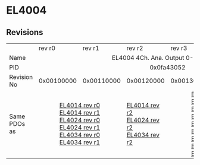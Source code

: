 # EL4004

## Revisions
<table>
<tr>
<td></td>
<td>rev r0</td>
<td>rev r1</td>
<td>rev r2</td>
<td>rev r3</td>
<td>rev r4</td>
<td>rev r5</td>
</tr>
<tr>
<td>Name</td>
<td colspan=6 align="center">EL4004 4Ch. Ana. Output 0-10V, 12bit</td>
</tr>
<tr>
<td>PID</td>
<td colspan=6 align="center">0x0fa43052</td>
</tr>
<tr>
<td>Revision No</td>
<td>0x00100000</td>
<td>0x00110000</td>
<td>0x00120000</td>
<td>0x00130000</td>
<td>0x00140000</td>
<td>0x00150000</td>
</tr>
<tr>
<td>Same PDOs as</td>
<td colspan=2 align="center"><a href="EL4014.md">EL4014 rev r0</a><br/><a href="EL4014.md">EL4014 rev r1</a><br/><a href="EL4024.md">EL4024 rev r0</a><br/><a href="EL4024.md">EL4024 rev r1</a><br/><a href="EL4034.md">EL4034 rev r0</a><br/><a href="EL4034.md">EL4034 rev r1</a></td>
<td><a href="EL4014.md">EL4014 rev r2</a><br/><a href="EL4024.md">EL4024 rev r2</a><br/><a href="EL4034.md">EL4034 rev r2</a></td>
<td colspan=2 align="center"><a href="EJ4004.md">EJ4004 rev r4</a><br/><a href="EJ4024.md">EJ4024 rev r4</a><br/><a href="EL4014.md">EL4014 rev r3</a><br/><a href="EL4014.md">EL4014 rev r4</a><br/><a href="EL4024.md">EL4024 rev r3</a><br/><a href="EL4024.md">EL4024 rev r4</a><br/><a href="EL4024.md">EL4024 rev r5</a><br/><a href="EL4034.md">EL4034 rev r3</a><br/><a href="EL4034.md">EL4034 rev r4</a></td>
<td><a href="EL4014.md">EL4014 rev r5</a><br/><a href="EL4024.md">EL4024 rev r6</a><br/><a href="EL4034.md">EL4034 rev r5</a></td>
</tr>
</table>
